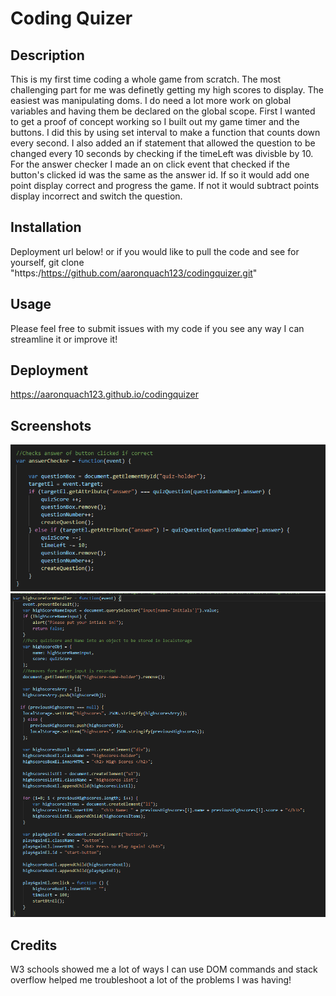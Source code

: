 # Coding Quizer

## Description
  This is my first time coding a whole game from scratch. The most challenging part for me was definetly getting my high scores to display. The easiest was manipulating doms. I do need a lot more work on global variables and having them be declared on the global scope. First I wanted to get a proof of concept working so I built out my game timer and the buttons. I did this by using set interval to make a function that counts down every second. I also added an if statement that allowed the question to be changed every 10 seconds by checking if the timeLeft was divisble by 10. For the answer checker I made an on click event that checked if the button's clicked id was the same as the answer id. If so it would add one point display correct and progress the game. If not it would subtract points display incorrect and switch the question. 
  
## Installation
  Deployment url below! or if you would like to pull the code and see for yourself,
  git clone "https:/https://github.com/aaronquach123/codingquizer.git"
## Usage
  Please feel free to submit issues with my code if you see any way I can streamline it or improve it!
## Deployment
 https://aaronquach123.github.io/codingquizer

## Screenshots
![Screenshot of answer checker](./screenshots/answerchecker.png "Screenshot of answer checker")
![Screenshot of highscore handler](./screenshots/highscorehandler.png "Screenshot of highscore handler")

## Credits
W3 schools showed me a lot of ways I can use DOM commands and stack overflow helped me troubleshoot a lot of the problems I was having!
